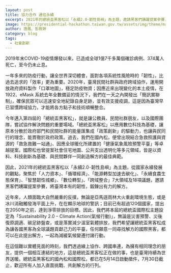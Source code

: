 ```yaml
---
layout: post
title: 協力合作 通往永續
excerpt: 2021年的總統盃黑客松以「永續2.0･韌性島嶼」為主題，邀請黑客們踴躍提案參賽，將臺灣本有的韌性，鍛鍊出有力的解方。
image: https://presidential-hackathon.taiwan.gov.tw/assets/img/theme/main.jpg"
author: 唐鳳、彭筱婷
category: blog
tags: 
  - 社會創新
---
```


2019年末COVID-19疫情爆發以來，已造成全球1億7千多萬個確診病例、374萬人死亡，至今仍未止息。

一年多來的防疫行動，讓全世界深切體會，面對各項系統性風險時的「韌性」，比過去追求的「效率」更為重要。2020年，臺灣民間社群與政府跨域協作，運用開放政府資料製作「口罩地圖」，穩定防疫物資；因應近來出現變化的本土疫情，在1922、eMask 系統去年全數備妥的情況下，我們在一天之內開發出「簡訊實聯制」，確保民眾可以迅速安全地紀錄自身足跡，並有效支援疫調，這是因為臺灣早已習慣跨域協力，才能將各方點子和技術順暢整合。

今年邁入第四屆的「總統盃黑客松」，就是讓公務員、民間社群朋友，以及國際團隊，嘗試協作解決問題的重要場域。「總統盃黑客松」以應用數位科技為基礎，讓原本分散於政府部門和民間社群的能量匯集成「政策創新」的驅動力，也讓與民同行的理念，能貫徹於政府政策。過去，我們在國內松，便曾出現結合急救照護與資源的「救急救難一站通」、因應全球暖化所建置的「健康氣象風險預警平臺」等卓越提案。國際松也曾提案社會住宅地圖、公共支出透明化等多元領域，皆是以資料、科技創新為基礎、與民間夥伴一同創造解方的最佳典範。

因此，2021年的總統盃黑客松以「永續2.0･韌性島嶼」為主題，從國家永續發展的觀點，聚焦於「人力資本」、「循環經濟」、「能源轉型加速去碳化」、「永續食農生態保育」、「智慧韌性城鄉」、「數位轉型」、「跨域整合」7大領域及18項議題，邀請黑客們踴躍提案參賽，將臺灣本有的韌性，鍛鍊出有力的解方。

近年來，人類面臨大自然嚴重的反撲，無論是亞馬遜雨林大火重創環境生態，或是冰川消融觸發海平面上升，在在顯示地球的警訊；目前已有超過120個國家，提出在2050年之前，達到淨零排放的目標。因此，我們將本屆的總統盃國際松主題設定為「Sustainability 2.0 – Climate Action(氣候行動)」，無論是災害預警、災後復原調適、碳足跡盤查，或是落實減少溫室氣體排放，我們希望讓總統盃黑客松成為讓各國黑客為全球議題貢獻己力的平臺，任何願意一同尋找解方的國際黑客，都可以在此提出解方，一起為減緩氣候變遷付諸行動。

在這個難以實體見面的時刻，我們透過線上協作、跨國串連，為擁有相同理念的朋友，提供一個相互連結的地方，這是總統盃黑客松正在做的事，也是臺灣持續為世界送暖。總統盃黑客松的國內松和國際松，都已在5月14日啟動徵件，7月30日截止，歡迎所有人加入直面挑戰、共創解方的行列。
